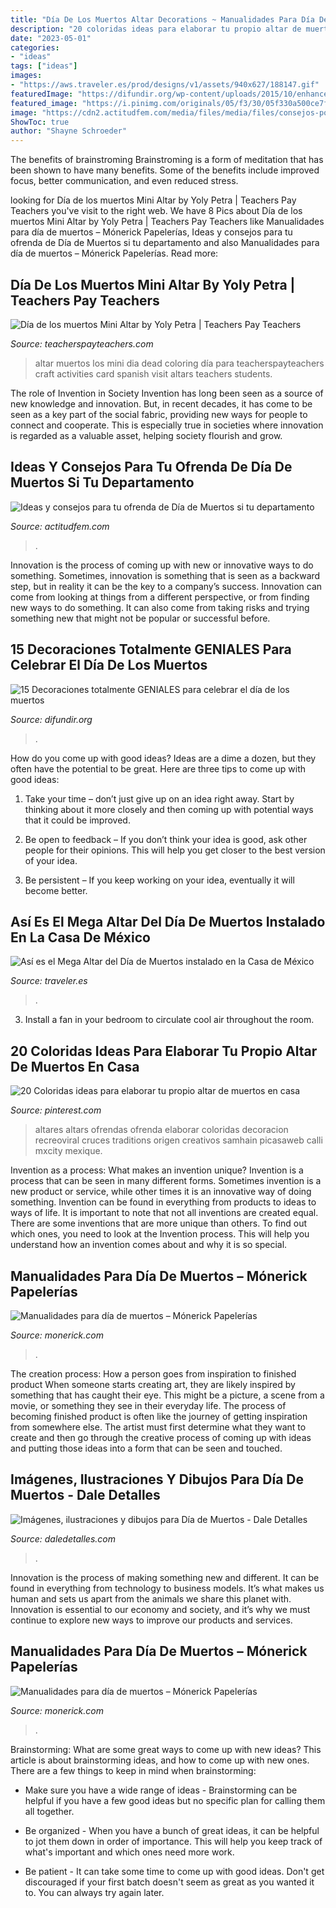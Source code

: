 ```yaml
---
title: "Día De Los Muertos Altar Decorations ~ Manualidades Para Día De Muertos – Mónerick Papelerías"
description: "20 coloridas ideas para elaborar tu propio altar de muertos en casa"
date: "2023-05-01"
categories:
- "ideas"
tags: ["ideas"]
images:
- "https://aws.traveler.es/prod/designs/v1/assets/940x627/188147.gif"
featuredImage: "https://difundir.org/wp-content/uploads/2015/10/enhanced-8215-1444667442-2.jpg"
featured_image: "https://i.pinimg.com/originals/05/f3/30/05f330a500ce7f6293a247abacb828e7.jpg"
image: "https://cdn2.actitudfem.com/media/files/media/files/consejos-poner-ofrenda-dia-de-muertos-si-tienes-mascotas-.jpg"
ShowToc: true
author: "Shayne Schroeder"
---
```



The benefits of brainstroming
Brainstroming is a form of meditation that has been shown to have many benefits. Some of the benefits include improved focus, better communication, and even reduced stress.

	

		
looking for Día de los muertos Mini Altar by Yoly Petra | Teachers Pay Teachers you've visit to the right web. We have 8 Pics about Día de los muertos Mini Altar by Yoly Petra | Teachers Pay Teachers like Manualidades para día de muertos – Mónerick Papelerías, Ideas y consejos para tu ofrenda de Día de Muertos si tu departamento and also Manualidades para día de muertos – Mónerick Papelerías. Read more:
		
    
## Día De Los Muertos Mini Altar By Yoly Petra | Teachers Pay Teachers

<img loading=lazy src="https://ecdn.teacherspayteachers.com/thumbitem/Dia-de-los-muertos-Mini-Altar-023639900-1381550364-1506457267/original-922408-1.jpg" onerror="this.onerror=null;this.src='https://tse1.mm.bing.net/th?id=OIP.wfWsbdELnWgNu0ttDeVjSAAAAA&amp;pid=15.1';" alt="Día de los muertos Mini Altar by Yoly Petra | Teachers Pay Teachers">

_Source: teacherspayteachers.com_

>altar muertos los mini dia dead coloring día para teacherspayteachers craft activities card spanish visit altars teachers students. 

	

The role of Invention in Society
Invention has long been seen as a source of new knowledge and innovation. But, in recent decades, it has come to be seen as a key part of the social fabric, providing new ways for people to connect and cooperate. This is especially true in societies where innovation is regarded as a valuable asset, helping society flourish and grow.

    
## Ideas Y Consejos Para Tu Ofrenda De Día De Muertos Si Tu Departamento

<img loading=lazy src="https://cdn2.actitudfem.com/media/files/media/files/consejos-poner-ofrenda-dia-de-muertos-si-tienes-mascotas-.jpg" onerror="this.onerror=null;this.src='https://tse4.mm.bing.net/th?id=OIP.KgUkyLw7pRpYvcp2IlVBXwHaJ4&amp;pid=15.1';" alt="Ideas y consejos para tu ofrenda de Día de Muertos si tu departamento">

_Source: actitudfem.com_

>. 

	

Innovation is the process of coming up with new or innovative ways to do something. Sometimes, innovation is something that is seen as a backward step, but in reality it can be the key to a company’s success. Innovation can come from looking at things from a different perspective, or from finding new ways to do something. It can also come from taking risks and trying something new that might not be popular or successful before.

    
## 15 Decoraciones Totalmente GENIALES Para Celebrar El Día De Los Muertos

<img loading=lazy src="https://difundir.org/wp-content/uploads/2015/10/enhanced-8215-1444667442-2.jpg" onerror="this.onerror=null;this.src='https://tse2.mm.bing.net/th?id=OIP.PtrkNpCv1bLbxrdws60QWAHaLK&amp;pid=15.1';" alt="15 Decoraciones totalmente GENIALES para celebrar el día de los muertos">

_Source: difundir.org_

>. 

	

How do you come up with good ideas?
Ideas are a dime a dozen, but they often have the potential to be great. Here are three tips to come up with good ideas:
1. Take your time – don’t just give up on an idea right away. Start by thinking about it more closely and then coming up with potential ways that it could be improved.

2. Be open to feedback – If you don’t think your idea is good, ask other people for their opinions. This will help you get closer to the best version of your idea.

3. Be persistent – If you keep working on your idea, eventually it will become better.

    
## Así Es El Mega Altar Del Día De Muertos Instalado En La Casa De México

<img loading=lazy src="https://aws.traveler.es/prod/designs/v1/assets/940x627/188147.gif" onerror="this.onerror=null;this.src='https://tse3.mm.bing.net/th?id=OIP.A79GnRI2DbGFJBwZmeVwpQHaE8&amp;pid=15.1';" alt="Así es el Mega Altar del Día de Muertos instalado en la Casa de México">

_Source: traveler.es_

>. 

	

3. Install a fan in your bedroom to circulate cool air throughout the room.

    
## 20 Coloridas Ideas Para Elaborar Tu Propio Altar De Muertos En Casa

<img loading=lazy src="https://i.pinimg.com/originals/05/f3/30/05f330a500ce7f6293a247abacb828e7.jpg" onerror="this.onerror=null;this.src='https://tse2.mm.bing.net/th?id=OIP.chx0OTL7GqLCRHKiJrcWqAHaLH&amp;pid=15.1';" alt="20 Coloridas ideas para elaborar tu propio altar de muertos en casa">

_Source: pinterest.com_

>altares altars ofrendas ofrenda elaborar coloridas decoracion recreoviral cruces traditions origen creativos samhain picasaweb calli mxcity mexique. 

	

Invention as a process: What makes an invention unique?
Invention is a process that can be seen in many different forms. Sometimes invention is a new product or service, while other times it is an innovative way of doing something. Invention can be found in everything from products to ideas to ways of life.
It is important to note that not all inventions are created equal. There are some inventions that are more unique than others. To find out which ones, you need to look at the Invention process. This will help you understand how an invention comes about and why it is so special.

    
## Manualidades Para Día De Muertos – Mónerick Papelerías

<img loading=lazy src="https://cdn.shopify.com/s/files/1/2225/6771/files/93c6f8a1567f4c2e93ffc95675557880_large.jpg?v=1538175317" onerror="this.onerror=null;this.src='https://tse4.mm.bing.net/th?id=OIP.KZJZ4vQVXLQIC8JQDgnRiQAAAA&amp;pid=15.1';" alt="Manualidades para día de muertos – Mónerick Papelerías">

_Source: monerick.com_

>. 

	

The creation process: How a person goes from inspiration to finished product
When someone starts creating art, they are likely inspired by something that has caught their eye. This might be a picture, a scene from a movie, or something they see in their everyday life. The process of becoming finished product is often like the journey of getting inspiration from somewhere else. The artist must first determine what they want to create and then go through the creative process of coming up with ideas and putting those ideas into a form that can be seen and touched.

    
## Imágenes, Ilustraciones Y Dibujos Para Día De Muertos - Dale Detalles

<img loading=lazy src="https://i0.wp.com/www.daledetalles.com/wp-content/uploads/2013/10/dia-de-muertos11.jpg" onerror="this.onerror=null;this.src='https://tse1.mm.bing.net/th?id=OIP.U837Adb4lSej3RPcXca1pAHaLc&amp;pid=15.1';" alt="Imágenes, ilustraciones y dibujos para Día de Muertos - Dale Detalles">

_Source: daledetalles.com_

>. 

	

Innovation is the process of making something new and different. It can be found in everything from technology to business models. It’s what makes us human and sets us apart from the animals we share this planet with. Innovation is essential to our economy and society, and it’s why we must continue to explore new ways to improve our products and services.

    
## Manualidades Para Día De Muertos – Mónerick Papelerías

<img loading=lazy src="https://cdn.shopify.com/s/files/1/2225/6771/files/afdcb5e94b2d24888999e50352dd097c_large.jpg?v=1538162110" onerror="this.onerror=null;this.src='https://tse4.mm.bing.net/th?id=OIP.C6zSwvo1KqFe-z0yxpVGLAAAAA&amp;pid=15.1';" alt="Manualidades para día de muertos – Mónerick Papelerías">

_Source: monerick.com_

>. 

	

Brainstorming: What are some great ways to come up with new ideas?
This article is about brainstorming ideas, and how to come up with new ones. There are a few things to keep in mind when brainstorming: 
- Make sure you have a wide range of ideas - Brainstorming can be helpful if you have a few good ideas but no specific plan for calling them all together. 

- Be organized - When you have a bunch of great ideas, it can be helpful to jot them down in order of importance. This will help you keep track of what's important and which ones need more work. 

- Be patient - It can take some time to come up with good ideas. Don't get discouraged if your first batch doesn't seem as great as you wanted it to. You can always try again later.

